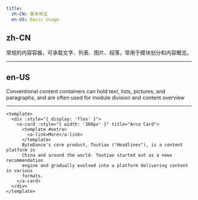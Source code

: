 ```yaml
title:
  zh-CN: 基本用法
  en-US: Basic Usage
```

## zh-CN

常规的内容容器，可承载文字、列表、图片、段落，常用于模块划分和内容概览。

---

## en-US

Conventional content containers can hold text, lists, pictures, and paragraphs, and are often used for module division and content overview

---

```vue
<template>
  <div :style="{ display: 'flex' }">
    <a-card :style="{ width: '360px' }" title="Arco Card">
      <template #extra>
        <a-link>More</a-link>
      </template>
      ByteDance's core product, Toutiao ("Headlines"), is a content platform in
      China and around the world. Toutiao started out as a news recommendation
      engine and gradually evolved into a platform delivering content in various
      formats.
    </a-card>
  </div>
</template>
```
